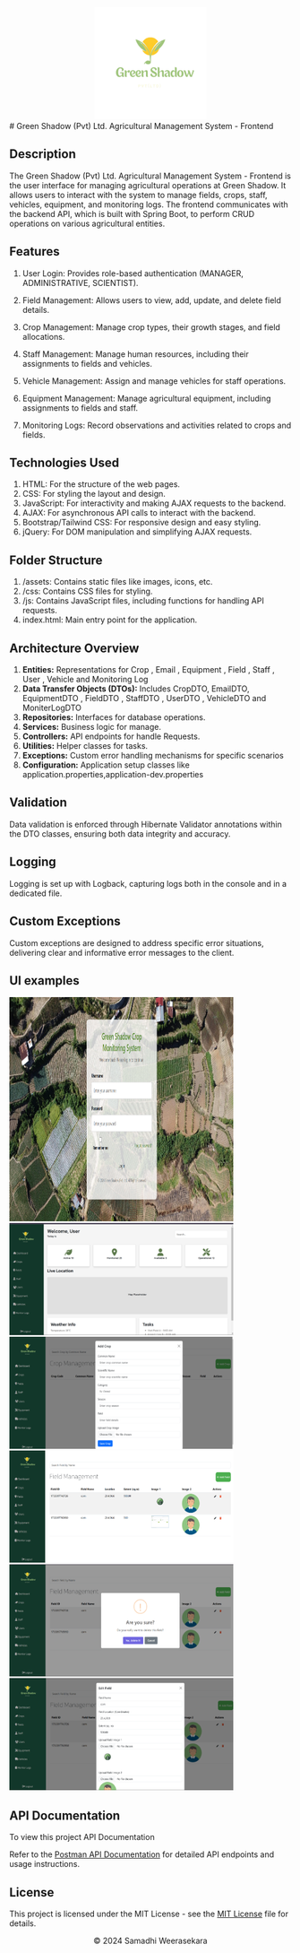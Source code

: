 <div align="center">
 <img src="assests\Green__1_-removebg-preview.png" width="200" height="200" />
 </div>
# Green Shadow (Pvt) Ltd. Agricultural Management System - Frontend

## Description

The Green Shadow (Pvt) Ltd. Agricultural Management System - Frontend is the user interface for managing agricultural operations at Green Shadow. It allows users to interact with the system to manage fields, crops, staff, vehicles, equipment, and monitoring logs. The frontend communicates with the backend API, which is built with Spring Boot, to perform CRUD operations on various agricultural entities.


## Features

1. User Login: Provides role-based authentication (MANAGER, ADMINISTRATIVE, SCIENTIST).

2. Field Management: Allows users to view, add, update, and delete field details.

3. Crop Management: Manage crop types, their growth stages, and field allocations.

4. Staff Management: Manage human resources, including their assignments to fields and vehicles.

5. Vehicle Management: Assign and manage vehicles for staff operations.

6. Equipment Management: Manage agricultural equipment, including assignments to fields and staff.

6. Monitoring Logs: Record observations and activities related to crops and fields.

## Technologies Used

1. HTML: For the structure of the web pages.
2. CSS: For styling the layout and design.
3. JavaScript: For interactivity and making AJAX requests to the backend.
4. AJAX: For asynchronous API calls to interact with the backend.
5. Bootstrap/Tailwind CSS: For responsive design and easy styling.
6. jQuery: For DOM manipulation and simplifying AJAX requests.

##  Folder Structure

1. /assets: Contains static files like images, icons, etc.
2. /css: Contains CSS files for styling.
3. /js: Contains JavaScript files, including functions for handling API requests.
4. index.html: Main entry point for the application.


## Architecture Overview

1. **Entities:** Representations for Crop , Email , Equipment , Field , Staff , User , Vehicle and Monitoring Log
2. **Data Transfer Objects (DTOs):** Includes CropDTO, EmailDTO, EquipmentDTO , FieldDTO , StaffDTO , UserDTO , VehicleDTO and MoniterLogDTO
3. **Repositories:** Interfaces for database operations.
4. **Services:** Business logic for manage.
5. **Controllers:** API endpoints for handle Requests.
6. **Utilities:** Helper classes for tasks.
7. **Exceptions:** Custom error handling mechanisms for specific scenarios
8. **Configuration:** Application setup classes like application.properties,application-dev.properties


## Validation
Data validation is enforced through Hibernate Validator annotations within the DTO classes, ensuring both data integrity and accuracy.

## Logging
Logging is set up with Logback, capturing logs both in the console and in a dedicated file.

## Custom Exceptions
Custom exceptions are designed to address specific error situations, delivering clear and informative error messages to the client.


## UI examples

 <img src="assests\login.png" width="400" height="400" />
 <img src="assests\Screenshot 2024-12-05 165115.png"  width="400" height="200"/>
 <img src="assests\Screenshot 2024-12-05 165145.png" width="400" height="200" />
 <img src="assests\Screenshot 2024-12-05 165253.png" width="400" height="200" />
 <img src="assests\Screenshot 2024-12-05 165300.png" width="400" height="200" />
 <img src="assests\Screenshot 2024-12-05 165319.png" width="400" height="200" />
 
## API Documentation

To view this project API Documentation

Refer to the [ Postman API Documentation](https://documenter.getpostman.com/view/35384895/2sAYBbcTsX) for detailed API endpoints and usage instructions.


## License

This project is licensed under the MIT License - see the [ MIT License](https://github.com/Samadhi-Weerasekara/2nd-sem-final-frontend) file for details.

<p align="center">
  &copy; 2024 Samadhi Weerasekara
</p>
